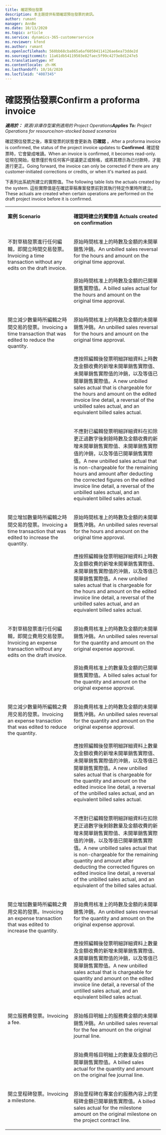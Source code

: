 ```yaml
---
title: 確認預估發票
description: 本主題提供有關確認預估發票的資訊。
author: rumant
manager: AnnBe
ms.date: 10/13/2020
ms.topic: article
ms.service: dynamics-365-customerservice
ms.reviewer: kfend
ms.author: rumant
ms.openlocfilehash: 560bb68cba865a6af60504114126ae6ea73dde2d
ms.sourcegitcommit: 11a61db54119503e82faec5f99c4273e8d1247e5
ms.translationtype: HT
ms.contentlocale: zh-HK
ms.lasthandoff: 10/16/2020
ms.locfileid: "4087345"
---
```

# <a name="confirm-a-proforma-invoice"></a><span data-ttu-id="fb56f-103">確認預估發票</span><span class="sxs-lookup"><span data-stu-id="fb56f-103">Confirm a proforma invoice</span></span>

<span data-ttu-id="fb56f-104">_**適用於：** 資源/非庫存型案例適用的 Project Operations_</span><span class="sxs-lookup"><span data-stu-id="fb56f-104">_**Applies To:** Project Operations for resource/non-stocked based scenarios_</span></span>

<span data-ttu-id="fb56f-105">確認預估發票之後，專案發票的狀態會更新為 **已確認** 。</span><span class="sxs-lookup"><span data-stu-id="fb56f-105">After a proforma invoice is confirmed, the status of the project invoice updates to **Confirmed**.</span></span> <span data-ttu-id="fb56f-106">確認發票時，它會變成唯讀。</span><span class="sxs-lookup"><span data-stu-id="fb56f-106">When an invoice is confirmed, it becomes read-only.</span></span> <span data-ttu-id="fb56f-107">從現在開始，發票僅於有任何客戶提議更正或賒帳，或將其標示為已付款時，才能進行更正。</span><span class="sxs-lookup"><span data-stu-id="fb56f-107">Going forward, the invoice can only be corrected if there are any customer-initiated corrections or credits, or when it's marked as paid.</span></span>

<span data-ttu-id="fb56f-108">下表列出系統所建立的實際值。</span><span class="sxs-lookup"><span data-stu-id="fb56f-108">The following table lists the actuals created by the system.</span></span> <span data-ttu-id="fb56f-109">這些實際值是在確認草稿專案發票前對其執行特定作業時所建立。</span><span class="sxs-lookup"><span data-stu-id="fb56f-109">These actuals are created when certain operations are performed on the draft project invoice before it is confirmed.</span></span>

<table border="0" cellspacing="0" cellpadding="0">
    <tbody>
        <tr>
            <td width="416" valign="top">
                <p><span data-ttu-id="fb56f-110">
                    <strong>案例</strong>
                </span><span class="sxs-lookup"><span data-stu-id="fb56f-110">
                    <strong>Scenario</strong>
                </span></span></p>
            </td>
            <td width="608" valign="top">
                <p><span data-ttu-id="fb56f-111">
                    <strong>確認時建立的實際值</strong>
                </span><span class="sxs-lookup"><span data-stu-id="fb56f-111">
                    <strong>Actuals created on confirmation</strong>
                </span></span></p>
            </td>
        </tr>
        <tr>
            <td width="216" rowspan="2" valign="top">
                <p>
<span data-ttu-id="fb56f-112">不對草稿發票進行任何編輯，即開立時間交易發票。</span><span class="sxs-lookup"><span data-stu-id="fb56f-112">Invoicing a time transaction without any edits on the draft invoice.</span></span>
                </p>
            </td>
            <td width="408" valign="top">
                <p>
<span data-ttu-id="fb56f-113">原始時間核准上的時數及金額的未開單銷售沖銷。</span><span class="sxs-lookup"><span data-stu-id="fb56f-113">An unbilled sales reversal for the hours and amount on the original time approval.</span></span>
                </p>
            </td>
        </tr>
        <tr>
            <td width="408" valign="top">
                <p>
<span data-ttu-id="fb56f-114">原始時間核准上的時數及金額的已開單銷售實際值。</span><span class="sxs-lookup"><span data-stu-id="fb56f-114">A billed sales actual for the hours and amount on the original time approval.</span></span>
                </p>
            </td>
        </tr>
        <tr>
            <td width="216" rowspan="3" valign="top">
                <p>
<span data-ttu-id="fb56f-115">開立減少數量時所編輯之時間交易的發票。</span><span class="sxs-lookup"><span data-stu-id="fb56f-115">Invoicing a time transaction that was edited to reduce the quantity.</span></span>
                </p>
            </td>
            <td width="408" valign="top">
                <p>
<span data-ttu-id="fb56f-116">原始時間核准上的時數及金額的未開單銷售沖銷。</span><span class="sxs-lookup"><span data-stu-id="fb56f-116">An unbilled sales reversal for the hours and amount on the original time approval.</span></span>
                </p>
            </td>
        </tr>
        <tr>
            <td width="408" valign="top">
                <p>
<span data-ttu-id="fb56f-117">應按照編輯後發票明細詳細資料上時數及金額收費的新增未開單銷售實際值、未開單銷售實際值的沖銷，以及等值已開單銷售實際值。</span><span class="sxs-lookup"><span data-stu-id="fb56f-117">A new unbilled sales actual that is chargeable for the hours and amount on the edited invoice line detail, a reversal of the unbilled sales actual, and an equivalent billed sales actual.</span></span>
                </p>
            </td>
        </tr>
        <tr>
            <td width="408" valign="top">
                <p>
<span data-ttu-id="fb56f-118">不應對已編輯發票明細詳細資料在扣除更正過數字後剩餘時數及金額收費的新增未開單銷售實際值、未開單銷售實際值的沖銷，以及等值已開單銷售實際值。</span><span class="sxs-lookup"><span data-stu-id="fb56f-118">A new unbilled sales actual that is non-chargeable for the remaining hours and amount after deducting the corrected figures on the edited invoice line detail, a reversal of the unbilled sales actual, and an equivalent billed sales actual.</span></span>
                </p>
            </td>
        </tr>
        <tr>
            <td width="216" rowspan="2" valign="top">
                <p>
<span data-ttu-id="fb56f-119">開立增加數量時所編輯之時間交易的發票。</span><span class="sxs-lookup"><span data-stu-id="fb56f-119">Invoicing a time transaction that was edited to increase the quantity.</span></span>
                </p>
            </td>
            <td width="408" valign="top">
                <p>
<span data-ttu-id="fb56f-120">原始時間核准上的時數及金額的未開單銷售沖銷。</span><span class="sxs-lookup"><span data-stu-id="fb56f-120">An unbilled sales reversal for the hours and amount on the original time approval.</span></span>
                </p>
            </td>
        </tr>
        <tr>
            <td width="408" valign="top">
                <p>
<span data-ttu-id="fb56f-121">應按照編輯後發票明細詳細資料上時數及金額收費的新增未開單銷售實際值、未開單銷售實際值的沖銷，以及等值已開單銷售實際值。</span><span class="sxs-lookup"><span data-stu-id="fb56f-121">A new unbilled sales actual that is chargeable for the hours and amount on the edited invoice line detail, a reversal of the unbilled sales actual, and an equivalent billed sales actual.</span></span>
                </p>
            </td>
        </tr>
        <tr>
            <td width="216" rowspan="2" valign="top">
                <p>
<span data-ttu-id="fb56f-122">不對草稿發票進行任何編輯，即開立費用交易發票。</span><span class="sxs-lookup"><span data-stu-id="fb56f-122">Invoicing an expense transaction without any edits on the draft invoice.</span></span>
                </p>
            </td>
            <td width="408" valign="top">
                <p>
<span data-ttu-id="fb56f-123">原始費用核准上的時數及金額的未開單銷售沖銷。</span><span class="sxs-lookup"><span data-stu-id="fb56f-123">An unbilled sales reversal for the quantity and amount on the original expense approval.</span></span>
                </p>
            </td>
        </tr>
        <tr>
            <td width="408" valign="top">
                <p>
<span data-ttu-id="fb56f-124">原始費用核准上的數量及金額的已開單銷售實際值。</span><span class="sxs-lookup"><span data-stu-id="fb56f-124">A billed sales actual for the quantity and amount on the original expense approval.</span></span>
                </p>
            </td>
        </tr>
        <tr>
            <td width="216" rowspan="3" valign="top">
                <p>
<span data-ttu-id="fb56f-125">開立減少數量時所編輯之費用交易的發票。</span><span class="sxs-lookup"><span data-stu-id="fb56f-125">Invoicing an expense transaction that was edited to reduce the quantity.</span></span>
                </p>
            </td>
            <td width="408" valign="top">
                <p>
<span data-ttu-id="fb56f-126">原始費用核准上的時數及金額的未開單銷售沖銷。</span><span class="sxs-lookup"><span data-stu-id="fb56f-126">An unbilled sales reversal for the quantity and amount on the original expense approval.</span></span>
                </p>
            </td>
        </tr>
        <tr>
            <td width="408" valign="top">
                <p>
<span data-ttu-id="fb56f-127">應按照編輯後發票明細詳細資料上數量及金額收費的新增未開單銷售實際值、未開單銷售實際值的沖銷，以及等值已開單銷售實際值。</span><span class="sxs-lookup"><span data-stu-id="fb56f-127">A new unbilled sales actual that is chargeable for the quantity and amount on the edited invoice line detail, a reversal of the unbilled sales actual, and an equivalent billed sales actual.</span></span> 
                </p>
            </td>
        </tr>
        <tr>
            <td width="408" valign="top">
                <p>
<span data-ttu-id="fb56f-128">不應對已編輯發票明細詳細資料在扣除更正過數字後剩餘數量及金額收費的新增未開單銷售實際值、未開單銷售實際值的沖銷，以及等值已開單銷售實際值。</span><span class="sxs-lookup"><span data-stu-id="fb56f-128">A new unbilled sales actual that is non-chargeable for the remaining quantity and amount after deducting the corrected figures on edited invoice line detail, a reversal of the unbilled sales actual, and an equivalent of the billed sales actual.</span></span>
                </p>
            </td>
        </tr>
        <tr>
            <td width="216" rowspan="2" valign="top">
                <p>
<span data-ttu-id="fb56f-129">開立增加數量時所編輯之費用交易的發票。</span><span class="sxs-lookup"><span data-stu-id="fb56f-129">Invoicing an expense transaction that was edited to increase the quantity.</span></span>
                </p>
            </td>
            <td width="408" valign="top">
                <p>
<span data-ttu-id="fb56f-130">原始費用核准上的時數及金額的未開單銷售沖銷。</span><span class="sxs-lookup"><span data-stu-id="fb56f-130">An unbilled sales reversal for the quantity and amount on the original expense approval.</span></span>
                </p>
            </td>
        </tr>
        <tr>
            <td width="408" valign="top">
                <p>
<span data-ttu-id="fb56f-131">應按照編輯後發票明細詳細資料上數量及金額收費的新增未開單銷售實際值、未開單銷售實際值的沖銷，以及等值已開單銷售實際值。</span><span class="sxs-lookup"><span data-stu-id="fb56f-131">A new unbilled sales actual that is chargeable for quantity and amount on the edited invoice line detail, a reversal of the untilled sales actual, and an equivalent billed sales actual.</span></span>
                </p>
            </td>
        </tr>
        <tr>
            <td width="216" rowspan="2" valign="top">
                <p>
<span data-ttu-id="fb56f-132">開立服務費發票。</span><span class="sxs-lookup"><span data-stu-id="fb56f-132">Invoicing a fee.</span></span>
                </p>
            </td>
            <td width="408" valign="top">
                <p>
<span data-ttu-id="fb56f-133">原始帳目明細上的服務費金額的未開單銷售沖銷。</span><span class="sxs-lookup"><span data-stu-id="fb56f-133">An unbilled sales reversal for the fee amount on the original journal line.</span></span>
                </p>
            </td>
        </tr>
        <tr>
            <td width="408" valign="top">
                <p>
<span data-ttu-id="fb56f-134">原始費用帳目明細上的數量及金額的已開單銷售實際值。</span><span class="sxs-lookup"><span data-stu-id="fb56f-134">A billed sales actual for the quantity and amount on the original fee journal line.</span></span>
                </p>
            </td>
        </tr>
        <tr>
            <td width="216" valign="top">
                <p>
<span data-ttu-id="fb56f-135">開立里程碑發票。</span><span class="sxs-lookup"><span data-stu-id="fb56f-135">Invoicing a milestone.</span></span>
                </p>
            </td>
            <td width="408" valign="top">
                <p>
<span data-ttu-id="fb56f-136">原始里程碑在專案合約服務內容上的里程碑金額已開單銷售實際值。</span><span class="sxs-lookup"><span data-stu-id="fb56f-136">A billed sales actual for the milestone amount on the original milestone on the project contract line.</span></span>
                </p>
            </td>
        </tr>
    </tbody>
</table>

